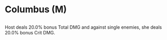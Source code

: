 # Columbus (M)

## 

Host deals 20.0% bonus Total DMG and against single enemies, she deals 20.0% bonus Crit DMG.